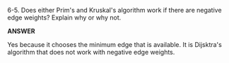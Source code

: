 ﻿6-5. Does either Prim's and Kruskal's algorithm work if there are negative edge weights? Explain why or why not.


**ANSWER**

Yes because it chooses the minimum edge that is available. It is Dijsktra's algorithm that does not work with negative edge weights.